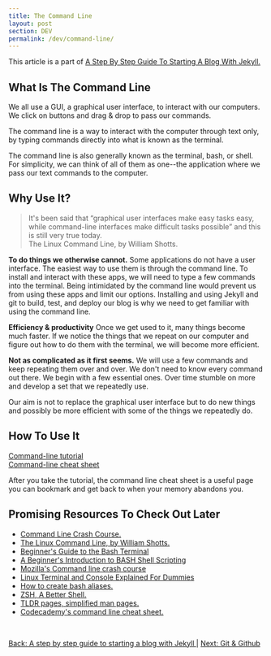 ```yaml
---
title: The Command Line
layout: post
section: DEV
permalink: /dev/command-line/
---
```


This article is a part of [A Step By Step Guide To Starting A Blog With Jekyll.](/dev/step-by-step-guide-start-blog-with-jekyll/)

## **What Is The Command Line**

We all use a GUI, a graphical user interface, to interact with our computers. We click on buttons and drag & drop to pass our commands.

The command line is a way to interact with the computer through text only, by typing commands directly into what is known as the terminal.

The command line is also generally known as the terminal, bash, or shell. For simplicity, we can think of all of them as one--the application where we pass our text commands to the computer.



## **Why Use It?**

> It's been said that “graphical user interfaces make easy tasks easy, while command-line interfaces make difficult tasks possible” and this is still very true today.<br>
> The Linux Command Line, by William Shotts.

**To do things we otherwise cannot.**
Some applications do not have a user interface. The easiest way to use them is through the command line. To install and interact with these apps, we will need to type a few commands into the terminal. Being intimidated by the command line would prevent us from using these apps and limit our options. Installing and using Jekyll and git to build, test, and deploy our blog is why we need to get familiar with using the command line.

**Efficiency & productivity** Once we get used to it, many things become much faster. If we notice the things that we repeat on our computer and figure out how to do them with the terminal, we will become more efficient.

**Not as complicated as it first seems.** We will use a few commands and keep repeating them over and over. We don't need to know every command out there. We begin with a few essential ones. Over time stumble on more and develop a set that we repeatedly use.

Our aim is not to replace the graphical user interface but to do new things and possibly be more efficient with some of the things we repeatedly do.


## **How To Use It**

[Command-line tutorial](/dev/command-line-beginner-tutorial/)<br>
[Command-line cheat sheet](/post-coming-soon/)<br>

After you take the tutorial, the command line cheat sheet is a useful page you can bookmark and get back to when your memory abandons you.


## **Promising Resources To Check Out Later**

  - [Command Line Crash Course.](https://www.youtube.com/watch?v=yz7nYlnXLfE)
  - [The Linux Command Line, by William Shotts.](https://sourceforge.net/projects/linuxcommand/)
  - [Beginner's Guide to the Bash Terminal](https://www.youtube.com/watch?v=oxuRxtrO2Ag)
  - [A Beginner's Introduction to BASH Shell Scripting](https://www.youtube.com/watch?v=_n5ZegzieSQ)
  - [Mozilla's Command line crash course](https://developer.mozilla.org/en-US/docs/Learn/Tools_and_testing/Understanding_client-side_tools/Command_line)
  - [Linux Terminal and Console Explained For Dummies](https://www.linuxbabe.com/command-line/linux-terminal)
  - [How to create bash aliases.](https://linuxize.com/post/how-to-create-bash-aliases/)
  - [ZSH, A Better Shell.](https://www.youtube.com/watch?v=gGmBUfMaWMU)
  - [TLDR pages, simplified man pages.](https://tldr.sh/)
  - [Codecademy's command line cheat sheet.](https://www.codecademy.com/articles/command-line-commands)



<br>

[Back: A step by step guide to starting a blog with Jekyll ](/dev/step-by-step-guide-start-blog-with-jekyll/)| [Next: Git & Github](/post-coming-soon/)
